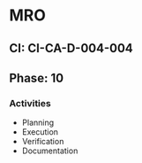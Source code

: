 # MRO

## CI: CI-CA-D-004-004
## Phase: 10

### Activities
- Planning
- Execution
- Verification
- Documentation
